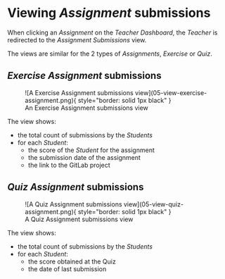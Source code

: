 # Viewing _Assignment_ submissions

When clicking an _Assignment_ on the _Teacher Dashboard_, the _Teacher_ is redirected to the _Assignment Submissions_ view.

The views are similar for the 2 types of _Assignments_, _Exercise_ or _Quiz_.

## _Exercise Assignment_ submissions

<figure markdown>
  ![A Exercise Assignment submissions view](05-view-exercise-assignment.png){ style="border: solid 1px black" }
  <figcaption>An Exercise Assignment submissions view</figcaption>
</figure>

The view shows:

* the total count of submissions by the _Students_
* for each _Student_:
    * the score of the _Student_ for the assignment
    * the submission date of the assignment
    * the link to the GitLab project

## _Quiz Assignment_ submissions

<figure markdown>
  ![A Quiz Assignment submissions view](05-view-quiz-assignment.png){ style="border: solid 1px black" }
  <figcaption>A Quiz Assignment submissions view</figcaption>
</figure>

The view shows:

* the total count of submissions by the _Students_
* for each _Student_:
    * the score obtained at the Quiz
    * the date of last submission
